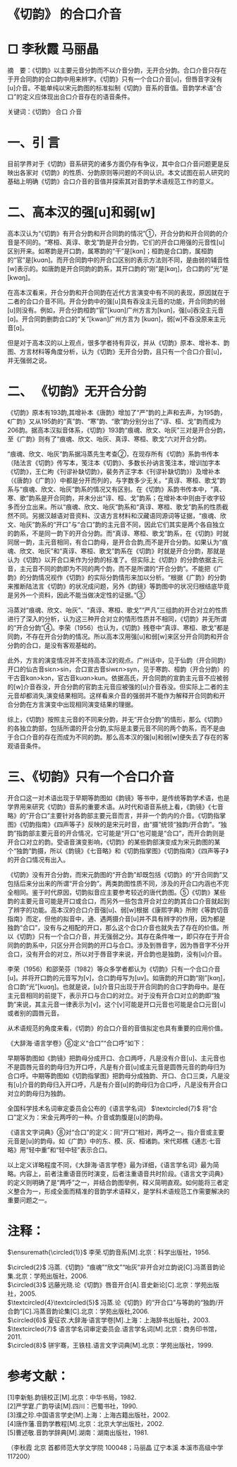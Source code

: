 # 《切韵》 的合口介音  

# □ 李秋霞 马丽晶  

摘　要：《切韵》以主要元音分韵而不以介音分韵，无开合分韵。合口介音只存在于开合同韵的合口韵中用来辨字。《切韵》只有一个合口介音[u]，但唇音字没有[u]介音。不能单纯以宋元韵图的标准拟制《切韵》音系的音值。音韵学术语“合口”的定义应体现出合口介音存在的语音条件。  

关键词：《切韵》 合口  介音  

# 一、引 言  

目前学界对于《切韵》音系研究的诸多方面仍存有争议，其中合口介音问题更是反映出各家对《切韵》的性质、分韵原则等问题的不同认识。本文试图在前人研究的基础上明确《切韵》合口介音的音值并探索其对音韵学术语规范工作的意义。  

# 二、高本汉的强[u]和弱[w]  

高本汉认为“《切韵》有开合分韵和开合同韵的情况”①，开合分韵和开合同韵的介音是不同的。“寒桓、真谆、歌戈”韵是开合分韵，它们的开合口用强的元音性[u]区别开来。如寒韵是开口韵，属寒韵的“干”是[kɑn]；桓韵是合口韵，属桓韵的“官”是[kuɑn]。而开合同韵中的开合口区别的表示方法则不同，是由弱的辅音性[w]表示的。如唐韵是开合同韵的韵系，其开口韵的“刚”是[kɑŋ]，合口韵的“光”是[kwɑŋ]。  

在高本汉看来，开合分韵和开合同韵在近代方言演变中有不同的表现，原因就在于二者的合口介音不同。开合分韵中的强[u]具有吞没主元音的功能，开合同韵的弱[u]则没有。例如，开合分韵桓韵“官”[kuɑn]广州方言为[kun]，强[u]吞没主元音[ɑ]。开合同韵删韵合口的“关”[kwan]广州方言为 [kuɑn]，弱[w]不吞没原来主元音[ɑ]。  

但是对于高本汉的以上观点，很多学者持有异议，并从《切韵》原本、增补本、韵图、方言材料等角度分析，认为《切韵》无开合分韵，且只有一个合口介音[u]，并无强弱之说。  

# 二、 《切韵》无开合分韵  

《切韵》原本有193韵,其增补本《唐韵》增加了“严”韵的上声和去声，为195韵，《广韵》又从195韵的“真”韵、“寒”韵、“歌”韵分别分出了“谆、桓、戈”韵而成为206韵。据高本汉拟音体系，《切韵》193韵“痕魂、欣文、咍灰”三对是开合分韵，至《广韵》则有了“痕魂、欣文、咍灰、真谆、寒桓、歌戈”六对开合分韵。  

“痕魂、欣文、咍灰”韵系据冯蒸先生考查②，在现存所有《切韵》系韵书传本（陆法言《切韵》传写本，笺注本《切韵》、多数长孙讷言笺注本，增训加字本《切韵》，王仁昫《刊谬补缺切韵》，裴务齐正字本《刊谬补缺切韵》）及增补本（《唐韵》《广韵》）中都是分开而列的，与字数多少无关。“真谆、寒桓、歌戈”韵系与“痕魂、欣文、咍灰”韵系的情况又有区别。在《切韵》系韵书传本中，“真、寒、歌”韵系是开合同韵，并未分出“谆、桓、戈”韵系；在增补本中则由于收字较多而分立出来。所以“痕魂、欣文、咍灰”韵系和“真谆、寒桓、歌戈”韵系的性质截然不同。另据汉越语对音资料、汉语方言材料和汉藏语同源词等证据，“痕魂、欣文、咍灰”韵系的“开口”与“合口”韵的主元音不同，因此它们其实是两个各自独立的韵系，不是同一韵下的开合分韵。而“真谆、寒桓、歌戈”韵系，在《切韵》时就同居一韵，主元音相同，有合口韵母，是开合合韵,而不是开合分韵。如果认为“痕魂、欣文、咍灰”和“真谆、寒桓、歌戈”韵系在《切韵》时就是开合分韵，那就是认为《切韵》以开合口来作为分韵的标准了。但实际上《切韵》的分韵依据主元音，主元音不同的韵即为不同的两个韵，而不是所谓的“开合分韵”。不能把《广韵》的分韵情况视作《切韵》的实际分韵情形来加以分析。“根据《广韵》的分韵来推断陆法言《切韵》的状况成问题，另外《韵镜》等韵图中的状况归根结底毕竟是另外一个资料，因此不能当做决定性的证据。”③  

冯蒸对“痕魂、欣文、咍灰”、“真谆、寒桓、歌戈”“严凡”三组韵的开合对立的性质进行了深入的分析，认为这三种开合对立的情形性质并不相同，《切韵》并无所谓的“开合分韵”④。李荣（1956）也认为，《切韵》残卷中“真谆、寒桓、歌戈”都是同韵，不存在开合分韵的情况。所以高本汉用强[u]和弱[w]来区分开合同韵和开合分韵的合口，是没有客观基础的。  

此外，方言的演变情况并不支持高本汉的观点。广州话中，见于仙韵（开合同韵）开口的仙古音siɛn>sin，合口宣古音siwɛn>syn，见于寒韵、桓韵（开合分韵）的干古音kɑn>kɔn，官古音kuɑn>kun。依据高氏，开合同韵的宣韵主元音不应被弱的[w]介音吞没，开合分韵的官韵主元音应被强的[u]介音吞没。但实际上二者的主元音却都消失,演变结果相同。这样看来介音的强弱并不能作为解释开合同韵和开合分韵在方言演变中出现相同演变结果的理据。  

综上，《切韵》按照主元音的不同来分韵，并无“开合分韵”的情形，那么《切韵》的各独立韵部，包括所谓的开合分韵,实际是主要元音不同的两个韵系，而不是由于合口介音的存在而成为不同的韵。那么高本汉的强[u]和弱[w]便失去了存在的客观语音条件。  

# 三、《切韵》只有一个合口介音  

开合口这一对术语出现于早期等韵图如《韵镜》等书中，是传统等韵学术语，也是学界用来研究《切韵》音系的重要术语。从时代和语音系统上看，《韵镜》《七音略》的“开合口”主要针对各韵部主要元音而言，并非一个韵内的介音。《切韵指掌图》《切韵指南》《四声等子》反映的是宋元时音，由“摄”统领“独韵/开合韵”。“独韵”指韵部主要元音的开合情况，它可能是“开口”也可能是“合口”，而开合韵则是开合口对立的韵。受语音演变影响，《切韵》的某些韵部演变成为宋元韵图的某个“独韵”韵摄，所以《韵镜》《七音略》和《切韵指掌图》《切韵指南》《四声等子》的开合口情况有出入。  

《切韵》没有开合分韵，而宋元韵图的“开合韵”却既包括《切韵》的“开合同韵”又包括后来分出来的所谓“开合分韵”。两类韵图性质不同，涉及的开合口内涵也不完全相同。鉴于时代原因，切韵拟音应主要参考较近的唐代韵图。⑤《切韵》某些韵的主要元音可能是开口或合口，而另外一些包含开合对立的韵其合口介音就起到了辨字的功能。高本汉的合口介音强[u]、弱[w]根据《康熙字典》所附《等韵切音指南》而定，但他的拟音中，通、遇两摄介音[u]并不具有辨字的作用，因为都是独韵“合口”，没有与之相配的开口，那么这个合口介音也就失去了存在的价值。所以《切韵》只有一个合口介音，并无强弱之分。其存在条件唯一，即只存在于开合同韵的韵系中，只区分开合同韵的开口与合口。涉及到唇音字，因为唇音字不分开合口，没有开合的对立，所以对于唇音字来说，开合韵也是独韵，没有[u]介音。  

李荣（1956）和邵荣芬（1982）等众多学者都认为《切韵》只有一个合口介音[u]。并将开口韵的元音写为[v]，合口韵母写为[uv]。如唐韵的开口韵“刚”[kɑŋ]，合口韵“光”[kuɑŋ]。也就是说，[u]介音只出现于开合同韵的合口字韵母中。是在主元音相同的前提下，表示开口与合口的对立。对于没有开合口对立的韵即“独韵”来说，其主元音一律表示为[v]，这个[v]可能是开口元音也可能是合口元音[u]或者别的圆唇元音。  

从术语规范的角度来看，《切韵》的合口介音的音值拟定也具有重要的应用价值。  

《大辞海·语言学卷》⑥定义“合口”“合口呼”如下：  

早期等韵图如《韵镜》把韵母分成开口、合口两呼，凡是没有介音[u]、主元音也不是圆唇元音的韵母归为开口呼，凡是有介音[u]或主元音是圆唇元音的韵母归为合口呼。中期等韵图如《切韵指掌图》把韵母分成独韵、开口、合口三类，凡是没有[u]介音的韵母归入开口呼，凡是有介音[u]的韵母归为合口呼，凡是没有开合口对立的韵母归为独韵。  

全国科学技术名词审定委员会公布的《语言学名词》 $\textcircled{7}$ 将“合口”定义为：宋金元两呼的一种。介音或韵腹是[u]的韵母。  

《语言文字词典》⑧对“合口”的定义：同“开口”相对，两呼之一。指介音或主要元音是[u]的韵母。如《广韵》中的东、模、灰、桓诸韵。宋代郑樵《通志·七音略》用“轻中重”和“轻中轻”表示合口。  

以上定义详略程度不同，《大辞海·语言学卷》最为详细，《语言学名词》最为简略。内容上，前者注重语音历时演变，后者注重语音共时阶段。《语言文字词典》的定义则明确了是“两呼”之一，并结合韵图举例，释义简明直观。如何能将三者定义整合为一，形成全面而精准的音韵学术语释义，是学科术语规范工作需要解决的重要问题之一。  

# 注释：  

$\ensuremath{\circled{1}}$ 李荣.切韵音系[M].北京：科学出版社，1956.  

$\circled{2}$ 冯蒸.《切韵》“痕魂”“欣文”“咍灰”非开合对立韵说[C].冯蒸音韵论集.北京：学苑出版社，2006.  
$\circled{3}$ 远藤光晓.论《切韵》唇音开合[A].音史新论[C].北京：学苑出版社，2005.  
$\textcircled{4}\textcircled{5}$ 冯蒸.论《切韵》的“开合口”与等韵的“独韵/开合韵”[C].冯蒸音韵论集[C].北京：学苑出版社,2006.  
$\circled{6}$ 夏征农.大辞海·语言学卷[M].上海：上海辞书出版社，2003.  
$\textcircled{7}$ 语言学名词审定委员会.语言学名词[M].北京：商务印书馆，2011.  
$\circled{8}$ 骈宇骞，王铁柱.语言文字词典[M].北京：学苑出版社，1999.  

# 参考文献：  

[1]李新魁.韵镜校正[M].北京：中华书局，1982.  
[2]严学宭.广韵导读[M].四川：巴蜀书社，1990.  
[3]濮之珍.中国语言学史[M].上海：上海古籍出版社，2002.  
[4]唐作藩.音韵学教程[M].北京：北京大学出版社，2002.  
[5]曹述敬.音韵学辞典[M].湖南：湖南出版社，1981.  

（李秋霞  北京 首都师范大学文学院 100048；马丽晶 辽宁本溪 本溪市高级中学 117200）  
